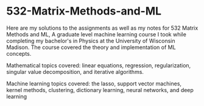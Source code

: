 # 532-Matrix-Methods-and-ML


Here are my solutions to the assignments as well as my notes for 532 Matrix Methods and ML, A graduate level machine learning course I took while completing my bachelor's in Physics at the University of Wisconsin Madison. The course covered the theory and implementation of ML concepts.

Mathematical topics covered: linear equations, regression, regularization, singular value decomposition, and iterative algorithms.

Machine learning topics covered: the lasso, support vector machines, kernel methods, clustering, dictionary learning, neural networks, and deep learning  
